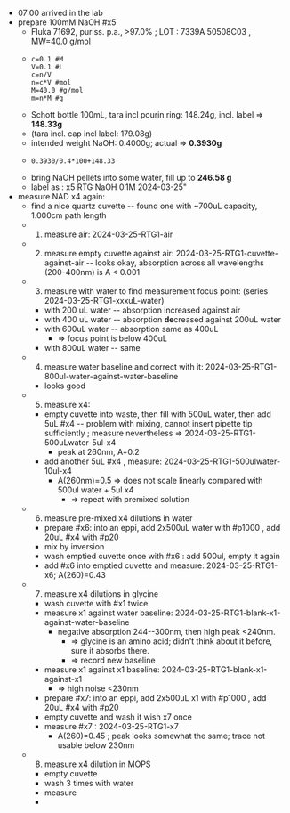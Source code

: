 - 07:00 arrived in the lab
- prepare 100mM NaOH #x5
	- Fluka 71692, puriss. p.a., >97.0% ; LOT : 7339A 50508C03 , MW=40.0 g/mol
	- ```calc
	  c=0.1 #M
	  V=0.1 #L
	  c=n/V
	  n=c*V #mol
	  M=40.0 #g/mol
	  m=n*M #g
	  ```
	- Schott bottle 100mL, tara incl pourin ring: 148.24g, incl. label => **148.33g**
	- (tara incl. cap incl label: 179.08g)
	- intended weight NaOH: 0.4000g; actual => **0.3930g**
	- ```calc
	  0.3930/0.4*100+148.33
	  ```
	- bring NaOH pellets into some water, fill up to **246.58 g**
	- label as : x5 RTG NaOH 0.1M 2024-03-25"
- measure NAD x4 again:
	- find a nice quartz cuvette -- found one with ~700uL capacity, 1.000cm path length
	- 1. measure air: 2024-03-25-RTG1-air
	- 2. measure empty cuvette against air: 2024-03-25-RTG1-cuvette-against-air -- looks okay, absorption across all wavelengths (200-400nm) is A < 0.001
	- 3. measure with water to find measurement focus point: (series 2024-03-25-RTG1-xxxuL-water)
		- with 200 uL water -- absorption increased against air
		- with 400 uL water -- absorption **de**creased against 200uL water
		- with 600uL water -- absorption same as 400uL
			- => focus point is below 400uL
		- with 800uL water -- same
	- 4. measure water baseline and correct with it: 2024-03-25-RTG1-800ul-water-against-water-baseline
		- looks good
	- 5. measure x4:
		- empty cuvette into waste, then fill with 500uL water, then add 5uL #x4 -- problem with mixing, cannot insert pipette tip sufficiently ; measure nevertheless => 2024-03-25-RTG1-500uLwater-5ul-x4
			- peak at 260nm, A=0.2
		- add another 5uL #x4 , measure: 2024-03-25-RTG1-500ulwater-10ul-x4
			- A(260nm)=0.5 => does not scale linearly compared with 500ul water + 5ul x4
				- => repeat with premixed solution
	- 6. measure pre-mixed x4 dilutions in water
		- prepare #x6: into an eppi, add 2x500uL water with #p1000 , add 20uL #x4 with #p20
		- mix by inversion
		- wash emptied cuvette once with #x6 : add 500ul, empty it again
		- add #x6 into emptied cuvette and measure: 2024-03-25-RTG1-x6; A(260)=0.43
	- 7. measure x4 dilutions in glycine
		- wash cuvette with #x1 twice
		- measure x1 against water baseline: 2024-03-25-RTG1-blank-x1-against-water-baseline
			- negative absorption 244--300nm, then high peak <240nm.
				- => glycine is an amino acid; didn't think about it before, sure it absorbs there.
				- => record new baseline
		- measure x1 against x1 baseline: 2024-03-25-RTG1-blank-x1-against-x1
			- => high noise <230nm
		- prepare #x7: into an eppi, add 2x500uL x1 with #p1000 , add 20uL #x4 with #p20
		- empty cuvette and wash it wish x7 once
		- measure #x7 : 2024-03-25-RTG1-x7
			- A(260)=0.45 ; peak looks somewhat the same; trace not usable below 230nm
	- 8. measure x4 dilution in MOPS
		- empty cuvette
		- wash 3 times with water
		- measure
		-